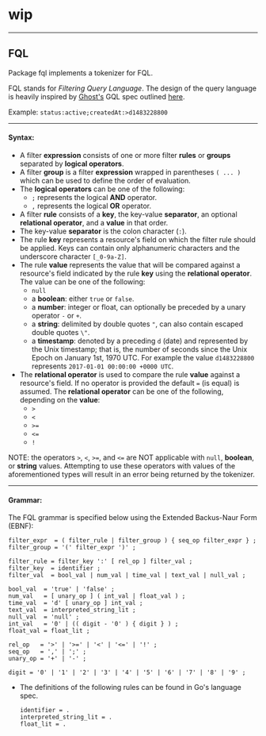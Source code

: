 # wip

-----

## FQL

Package fql implements a tokenizer for FQL.

FQL stands for *Filtering Query Language*. The design of the query language is heavily inspired by [Ghost's](https://github.com/TryGhost/Ghost) GQL spec outlined [here](https://github.com/TryGhost/Ghost/issues/5604).

Example: `status:active;createdAt:>d1483228800`

-----

#### Syntax:

- A filter **expression** consists of one or more filter **rules** or **groups** separated by **logical operators**.
- A filter **group** is a filter **expression** wrapped in parentheses `( ... )` which can be used to define the order of evaluation.
- The **logical operators** can be one of the following:
	- `;` represents the logical **AND** operator.
	- `,` represents the logical **OR** operator.
- A filter **rule** consists of a **key**, the key-value **separator**, an optional **relational operator**, and a **value** in that order.
- The key-value **separator** is the colon character (`:`).
- The rule **key** represents a resource's field on which the filter rule should be applied. Keys can contain only alphanumeric characters and the underscore character `[_0-9a-Z]`.
- The rule **value** represents the value that will be compared against a resource's field indicated by the rule **key** using the **relational operator**. The value can be one of the following:
	- `null`
	- a **boolean**: either `true` or `false`.
	- a **number**: integer or float, can optionally be preceded by a unary operator `-` or `+`.
	- a **string**: delimited by double quotes `"`, can also contain escaped double quotes `\"`.
	- a **timestamp**: denoted by a preceding `d` (date) and represented by the Unix timestamp; that is, the number of seconds since the Unix Epoch on January 1st, 1970 UTC. For example the value `d1483228800` represents `2017-01-01 00:00:00 +0000 UTC`.
- The **relational operator** is used to compare the rule **value** against a resource's field. If no operator is provided the default `=` (is equal) is assumed. The **relational operator** can be one of the following, depending on the **value**:
	- `>`
	- `<`
	- `>=`
	- `<=`
	- `!`

NOTE: the operators `>`, `<`, `>=`, and `<=` are NOT applicable with `null`, **boolean**, or **string** values. Attempting to use these operators with values of the aforementioned types will result in an error being returned by the tokenizer.

-------------

#### Grammar:

The FQL grammar is specified below using the Extended Backus-Naur Form (EBNF):

```ebnf
filter_expr  = ( filter_rule | filter_group ) { seq_op filter_expr } ;
filter_group = '(' filter_expr ')' ;
		
filter_rule = filter_key ':' [ rel_op ] filter_val ;
filter_key  = identifier ;
filter_val  = bool_val | num_val | time_val | text_val | null_val ;
		
bool_val  = 'true' | 'false' ;
num_val   = [ unary_op ] ( int_val | float_val ) ;
time_val  = 'd' [ unary_op ] int_val ;
text_val  = interpreted_string_lit ;
null_val  = 'null' ;
int_val   = '0' | (( digit - '0' ) { digit } ) ;
float_val = float_lit ;
		
rel_op   = '>' | '>=' | '<' | '<=' | '!' ;
seq_op   = ',' | ';' ;
unary_op = '+' | '-' ;
		
digit = '0' | '1' | '2' | '3' | '4' | '5' | '6' | '7' | '8' | '9' ;
```

- The definitions of the following rules can be found in Go's language spec.

	```
	identifier = .
	interpreted_string_lit = .
	float_lit = .
	```

